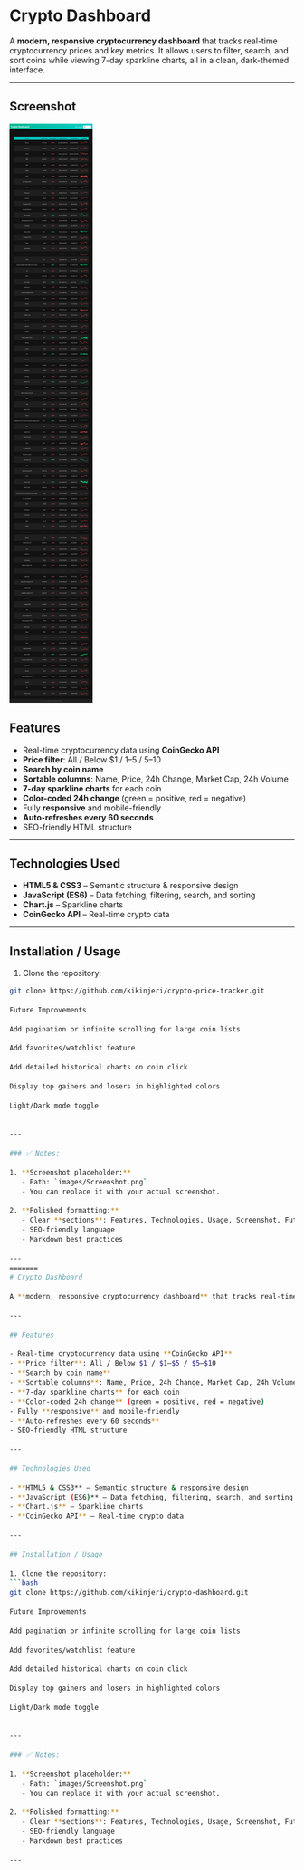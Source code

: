 
# Crypto Dashboard

A **modern, responsive cryptocurrency dashboard** that tracks real-time cryptocurrency prices and key metrics. It allows users to filter, search, and sort coins while viewing 7-day sparkline charts, all in a clean, dark-themed interface.  

---
## Screenshot

![Crypto Dashboard Screenshot](images/dashboard.png)

## Features

- Real-time cryptocurrency data using **CoinGecko API**
- **Price filter**: All / Below $1 / $1–$5 / $5–$10
- **Search by coin name**
- **Sortable columns**: Name, Price, 24h Change, Market Cap, 24h Volume
- **7-day sparkline charts** for each coin
- **Color-coded 24h change** (green = positive, red = negative)
- Fully **responsive** and mobile-friendly
- **Auto-refreshes every 60 seconds**
- SEO-friendly HTML structure

---

## Technologies Used

- **HTML5 & CSS3** – Semantic structure & responsive design
- **JavaScript (ES6)** – Data fetching, filtering, search, and sorting
- **Chart.js** – Sparkline charts
- **CoinGecko API** – Real-time crypto data

---

## Installation / Usage

1. Clone the repository:
```bash
git clone https://github.com/kikinjeri/crypto-price-tracker.git

Future Improvements

Add pagination or infinite scrolling for large coin lists

Add favorites/watchlist feature

Add detailed historical charts on coin click

Display top gainers and losers in highlighted colors

Light/Dark mode toggle


---

### ✅ Notes:

1. **Screenshot placeholder:**  
   - Path: `images/Screenshot.png`  
   - You can replace it with your actual screenshot.  

2. **Polished formatting:**  
   - Clear **sections**: Features, Technologies, Usage, Screenshot, Future Improvements, License  
   - SEO-friendly language  
   - Markdown best practices  

---
=======
# Crypto Dashboard

A **modern, responsive cryptocurrency dashboard** that tracks real-time cryptocurrency prices and key metrics. It allows users to filter, search, and sort coins while viewing 7-day sparkline charts, all in a clean, dark-themed interface.  

---

## Features

- Real-time cryptocurrency data using **CoinGecko API**
- **Price filter**: All / Below $1 / $1–$5 / $5–$10
- **Search by coin name**
- **Sortable columns**: Name, Price, 24h Change, Market Cap, 24h Volume
- **7-day sparkline charts** for each coin
- **Color-coded 24h change** (green = positive, red = negative)
- Fully **responsive** and mobile-friendly
- **Auto-refreshes every 60 seconds**
- SEO-friendly HTML structure

---

## Technologies Used

- **HTML5 & CSS3** – Semantic structure & responsive design
- **JavaScript (ES6)** – Data fetching, filtering, search, and sorting
- **Chart.js** – Sparkline charts
- **CoinGecko API** – Real-time crypto data

---

## Installation / Usage

1. Clone the repository:
```bash
git clone https://github.com/kikinjeri/crypto-dashboard.git

Future Improvements

Add pagination or infinite scrolling for large coin lists

Add favorites/watchlist feature

Add detailed historical charts on coin click

Display top gainers and losers in highlighted colors

Light/Dark mode toggle


---

### ✅ Notes:

1. **Screenshot placeholder:**  
   - Path: `images/Screenshot.png`  
   - You can replace it with your actual screenshot.  

2. **Polished formatting:**  
   - Clear **sections**: Features, Technologies, Usage, Screenshot, Future Improvements, License  
   - SEO-friendly language  
   - Markdown best practices  

---

